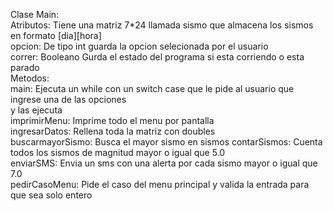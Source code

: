 Clase Main:  
    Atributos:
    Tiene una matriz 7*24 llamada sismo que almacena los sismos en formato [dia][hora]  
        opcion: De tipo int guarda la opcion selecionada por el usuario  
        correr: Booleano Gurda el estado del programa si esta corriendo o esta parado  
    Metodos:  
        main: Ejecuta un while con un switch case que le pide al usuario que ingrese una de las opciones  
        y las ejecuta  
        imprimirMenu: Imprime todo el menu por pantalla  
        ingresarDatos: Rellena toda la matriz con doubles  
        buscarmayorSismo: Busca el mayor sismo en sismos
        contarSismos: Cuenta todos los sismos de magnitud mayor o igual que 5.0  
        enviarSMS: Envia un sms con una alerta por cada sismo mayor o igual que 7.0  
        pedirCasoMenu: Pide el caso del menu principal y valida la entrada para que sea solo entero
